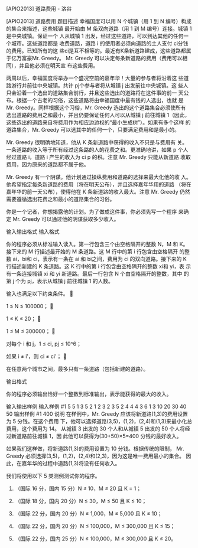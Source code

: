 



[APIO2013] 道路费用 - 洛谷














[APIO2013] 道路费用
题目描述
幸福国度可以用 N 个城镇（用 1 到 N 编号）构成的集合来描述，这些城镇 最开始由 M 条双向道路（用 1 到 M 编号）连接。城镇 1 是中央城镇。保证一个 人从城镇 1 出发，经过这些道路，可以到达其他的任何一个城市。这些道路都是 收费道路，道路 i 的使用者必须向道路的主人支付 ci分钱的费用。已知所有的这 些ci是互不相等的。最近有K条新道路建成，这些道路都属于亿万富豪Mr. Greedy。 Mr. Greedy 可以决定每条新道路的费用（费用可以相同），并且他必须在明天宣 布这些费用。

两周以后，幸福国度将举办一个盛况空前的嘉年华！大量的参与者将沿着这 些道路游行并前往中央城镇。共计 pj个参与者将从城镇 j 出发前往中央城镇。这 些人只会沿着一个选出的道路集合前行，并且这些选出的道路将在这件事的前一 天公布。根据一个古老的习俗，这些道路将由幸福国度中最有钱的人选出，也就 是 Mr. Greedy。同样根据这个习俗，Mr. Greedy 选出的这个道路集合必须使所有 选出道路的费用之和最小，并且仍要保证任何人可以从城镇 j 前往城镇 1（因此， 这些选出的道路来自将费用作为相应边边权的“最小生成树”）。如果有多个这样 的道路集合，Mr. Greedy 可以选其中的任何一个，只要满足费用和是最小的。

Mr. Greedy 很明确地知道，他从 K 条新道路中获得的收入不只是与费用有 关。一条道路的收入等于所有经过这条路的人的花费之和。更准确地讲，如果 p 个人经过道路 i，道路 i 产生的收入为 ci p 的积。注意 Mr. Greedy 只能从新道路 收取费用，因为原来的道路都不属于他。

Mr. Greedy 有一个阴谋。他计划通过操纵费用和道路的选择来最大化他的收 入。他希望指定每条新道路的费用（将在明天公布），并且选择嘉年华用的道路 （将在嘉年华的前一天公布），使得他在 K 条新道路的收入最大。注意 Mr. Greedy 仍然需要遵循选出花费之和最小的道路集合的习俗。

你是一个记者，你想揭露他的计划。为了做成这件事，你必须先写一个程序 来确定 Mr. Greedy 可以通过他的阴谋获取多少收入。

输入输出格式
输入格式

你的程序必须从标准输入读入。第一行包含三个由空格隔开的整数 N，M 和 K。接下来的 M 行描述最开始的 M 条道路。这 M 行中的第 i 行包含由空格隔开 的整数 ai，bi和 ci，表示有一条在 ai 和 bi之间，费用为 ci 的双向道路。接下来的 K 行描述新建的 K 条道路。这 K 行中的第 i 行包含由空格隔开的整数 xi和 yi，表 示有一条连接城镇 xi 和 yi 新道路。最后一行包含 N 个由空格隔开的整数，其中 的第 j 个为 pj，表示从城镇 j 前往城镇 1 的人数。

输入也满足以下约束条件。 

1 ≤ N ≤ 100000； 

1 ≤ K ≤ 20； 

1 ≤ M ≤ 300000； 

对每个 i 和 j，1 ≤ ci, pj ≤ 10^6；


如果 i ≠ i'，则 ci ≠ ci'； 

在任意两个城市之间，最多只有一条道路（包括新建的道路）。

输出格式

你的程序必须输出恰好一个整数到标准输出，表示能获得的最大的收入。

输入输出样例
输入样例 #1
5 5 1 
3 5 2 
1 2 3 
2 3 5 
2 4 4 
4 3 6 
1 3 
10 20 30 40 50
输出样例 #1
400
说明
在样例中，Mr. Greedy 应该将新道路(1,3)的费用设置为 5 分钱。在这个费用 下，他可以选择道路(3,5)，(1,2)，(2,4)和(1,3)来最小化总费用，这个费用为 14。 从城镇 3 出发的 30 个人和从城镇 5 出发的 50 个人将经过新道路前往城镇 1，因 此他可以获得为(30+50)×5=400 分钱的最好收入。

如果我们这样做，将新道路(1,3)的费用设置为 10 分钱。根据传统的限制， Mr. Greedy 必须选择(3,5)，(1,2)，(2,4)和(2,3)，因为这是唯一费用最小的集合。 因此，在嘉年华的过程中道路(1,3)将没有任何收入。


我们将使用以下 5 类测例测试你的程序。

1. （国际 16 分，国内 15 分）N ≤ 10，M ≤ 20 且 K = 1；

2. （国际 18 分，国内 20 分）N ≤ 30，M ≤ 50 且 K ≤ 10；

3. （国际 22 分，国内 20 分）N ≤ 1,000，M ≤ 5,000 且 K ≤ 10；

4. （国际 22 分，国内 20 分）N ≤ 100,000，M ≤ 300,000 且 K ≤ 15；

5. （国际 22 分，国内 25 分）N ≤ 100,000，M ≤ 300,000 且 K ≤ 20。







